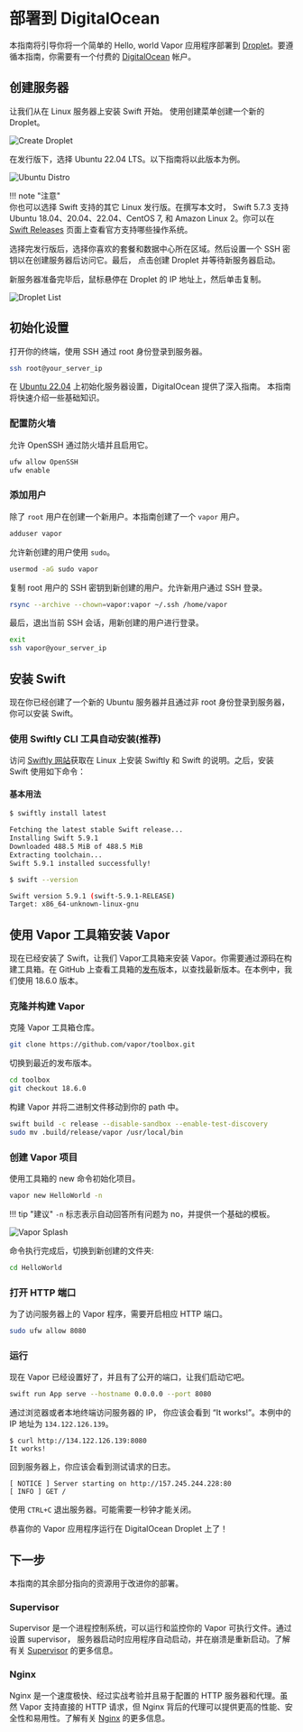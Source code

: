 # 部署到 DigitalOcean

本指南将引导你将一个简单的 Hello, world Vapor 应用程序部署到 [Droplet](https://www.digitalocean.com/products/droplets/)。要遵循本指南，你需要有一个付费的 [DigitalOcean](https://www.digitalocean.com) 帐户。

## 创建服务器

让我们从在 Linux 服务器上安装 Swift 开始。 使用创建菜单创建一个新的 Droplet。

![Create Droplet](../images/digital-ocean-create-droplet.png)

在发行版下，选择 Ubuntu 22.04 LTS。以下指南将以此版本为例。

![Ubuntu Distro](../images/digital-ocean-distributions-ubuntu.png)

!!! note "注意"  
	你也可以选择 Swift 支持的其它 Linux 发行版。在撰写本文时， Swift 5.7.3 支持 Ubuntu 18.04、20.04、22.04、CentOS 7, 和 Amazon Linux 2。你可以在 [Swift Releases](https://swift.org/download/#releases) 页面上查看官方支持哪些操作系统。

选择完发行版后，选择你喜欢的套餐和数据中心所在区域。然后设置一个 SSH 密钥以在创建服务器后访问它。最后， 点击创建 Droplet 并等待新服务器启动。

新服务器准备完毕后，鼠标悬停在 Droplet 的 IP 地址上，然后单击复制。

![Droplet List](../images/digital-ocean-droplet-list.png)

## 初始化设置

打开你的终端，使用 SSH 通过 root 身份登录到服务器。

```sh
ssh root@your_server_ip
```

在 [Ubuntu 22.04](https://www.digitalocean.com/community/tutorials/initial-server-setup-with-ubuntu-22-04) 上初始化服务器设置，DigitalOcean 提供了深入指南。 本指南将快速介绍一些基础知识。

### 配置防火墙

允许 OpenSSH 通过防火墙并且启用它。

```sh
ufw allow OpenSSH
ufw enable
```

### 添加用户

除了 `root` 用户在创建一个新用户。本指南创建了一个 `vapor` 用户。

```sh
adduser vapor
```

允许新创建的用户使用 `sudo`。

```sh
usermod -aG sudo vapor
```

复制 root 用户的 SSH 密钥到新创建的用户。允许新用户通过 SSH 登录。

```sh
rsync --archive --chown=vapor:vapor ~/.ssh /home/vapor
```

最后，退出当前 SSH 会话，用新创建的用户进行登录。

```sh
exit
ssh vapor@your_server_ip
```

## 安装 Swift

现在你已经创建了一个新的 Ubuntu 服务器并且通过非 root 身份登录到服务器，你可以安装 Swift。 

### 使用 Swiftly CLI 工具自动安装(推荐)

访问 [Swiftly 网站](https://swift-server.github.io/swiftly/)获取在 Linux 上安装 Swiftly 和 Swift 的说明。之后，安装 Swift 使用如下命令：

#### 基本用法

```sh
$ swiftly install latest

Fetching the latest stable Swift release...
Installing Swift 5.9.1
Downloaded 488.5 MiB of 488.5 MiB
Extracting toolchain...
Swift 5.9.1 installed successfully!

$ swift --version

Swift version 5.9.1 (swift-5.9.1-RELEASE)
Target: x86_64-unknown-linux-gnu
```

## 使用 Vapor 工具箱安装 Vapor

现在已经安装了 Swift，让我们 Vapor工具箱来安装 Vapor。你需要通过源码在构建工具箱。在 GitHub 上查看工具箱的[发布](https://github.com/vapor/toolbox/releases)版本，以查找最新版本。在本例中，我们使用 18.6.0 版本。

### 克隆并构建 Vapor

克隆 Vapor 工具箱仓库。

```sh
git clone https://github.com/vapor/toolbox.git
```

切换到最近的发布版本。

```sh
cd toolbox
git checkout 18.6.0
```

构建 Vapor 并将二进制文件移动到你的 path 中。

```sh
swift build -c release --disable-sandbox --enable-test-discovery
sudo mv .build/release/vapor /usr/local/bin
```

### 创建 Vapor 项目

使用工具箱的 new 命令初始化项目。

```sh
vapor new HelloWorld -n
```

!!! tip "建议" 
	`-n` 标志表示自动回答所有问题为 no，并提供一个基础的模板。


![Vapor Splash](../images/vapor-splash.png)

命令执行完成后，切换到新创建的文件夹:

```sh
cd HelloWorld
```

### 打开 HTTP 端口

为了访问服务器上的 Vapor 程序，需要开启相应 HTTP 端口。

```sh
sudo ufw allow 8080
```

### 运行

现在 Vapor 已经设置好了，并且有了公开的端口，让我们启动它吧。

```sh
swift run App serve --hostname 0.0.0.0 --port 8080
```

通过浏览器或者本地终端访问服务器的 IP， 你应该会看到 “It works!”。本例中的 IP 地址为 `134.122.126.139`。

```
$ curl http://134.122.126.139:8080
It works!
```

回到服务器上，你应该会看到测试请求的日志。

```
[ NOTICE ] Server starting on http://157.245.244.228:80
[ INFO ] GET /
```

使用 `CTRL+C` 退出服务器。可能需要一秒钟才能关闭。

恭喜你的 Vapor 应用程序运行在 DigitalOcean Droplet 上了！

## 下一步

本指南的其余部分指向的资源用于改进你的部署。

### Supervisor

Supervisor 是一个进程控制系统，可以运行和监控你的 Vapor 可执行文件。通过设置 supervisor， 服务器启动时应用程序自动启动，并在崩溃是重新启动。了解有关 [Supervisor](../deploy/supervisor.md) 的更多信息。

### Nginx

Nginx 是一个速度极快、经过实战考验并且易于配置的 HTTP 服务器和代理。虽然 Vapor 支持直接的 HTTP 请求，但 Nginx 背后的代理可以提供更高的性能、安全性和易用性。了解有关 [Nginx](../deploy/nginx.md) 的更多信息。

